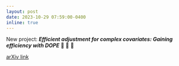 ```yaml
---
layout: post
date: 2023-10-29 07:59:00-0400
inline: true
---
```



New project: __*Efficient adjustment for complex covariates: Gaining efficiency with DOPE*__ :rocket: :rocket: :rocket:

[arXiv link](https://arxiv.org/abs/2402.12980)